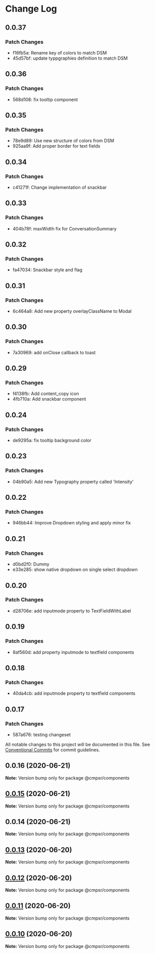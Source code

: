# Change Log

## 0.0.37

### Patch Changes

- f16fb5a: Rename key of colors to match DSM
- 45d57bf: update typpgraphies definition to match DSM

## 0.0.36

### Patch Changes

- 568d108: fix tooltip component

## 0.0.35

### Patch Changes

- 78e9d89: Use new structure of colors from DSM
- 925aa9f: Add proper border for text fields

## 0.0.34

### Patch Changes

- c41271f: Change implementation of snackbar

## 0.0.33

### Patch Changes

- 404b78f: maxWidth fix for ConversationSummary

## 0.0.32

### Patch Changes

- fa47034: Snackbar style and flag

## 0.0.31

### Patch Changes

- 6c464a8: Add new property overlayClassName to Modal

## 0.0.30

### Patch Changes

- 7a30969: add onClose callback to toast

## 0.0.29

### Patch Changes

- f4138fb: Add content_copy icon
- 4fb710a: Add snackbar component

## 0.0.24

### Patch Changes

- de9295a: fix tooltip background color

## 0.0.23

### Patch Changes

- 04b90a5: Add new Typography property called 'Intensity'

## 0.0.22

### Patch Changes

- 946bb44: Improve Dropdown styling and apply minor fix

## 0.0.21

### Patch Changes

- d0bd2f0: Dummy
- e33e285: show native dropdown on single select dropdown

## 0.0.20

### Patch Changes

- d28706e: add inputmode property to TextFieldWithLabel

## 0.0.19

### Patch Changes

- 8af560d: add property inputmode to textfield components

## 0.0.18

### Patch Changes

- 40da4cb: add inputmode property to textfield components

## 0.0.17

### Patch Changes

- 587a676: testing changeset

All notable changes to this project will be documented in this file.
See [Conventional Commits](https://conventionalcommits.org) for commit guidelines.

## 0.0.16 (2020-06-21)

**Note:** Version bump only for package @cmpsr/components

## [0.0.15](https://github.com/cmpsr/composer/compare/v0.0.14...v0.0.15) (2020-06-21)

**Note:** Version bump only for package @cmpsr/components

## 0.0.14 (2020-06-21)

**Note:** Version bump only for package @cmpsr/components

## [0.0.13](https://github.com/cmpsr/composer/compare/v0.0.15...v0.0.13) (2020-06-20)

**Note:** Version bump only for package @cmpsr/components

## [0.0.12](https://github.com/cmpsr/composer/compare/v0.0.15...v0.0.12) (2020-06-20)

**Note:** Version bump only for package @cmpsr/components

## [0.0.11](https://github.com/cmpsr/composer/compare/v0.0.15...v0.0.11) (2020-06-20)

**Note:** Version bump only for package @cmpsr/components

## [0.0.10](https://github.com/cmpsr/composer/compare/v0.0.15...v0.0.10) (2020-06-20)

**Note:** Version bump only for package @cmpsr/components
